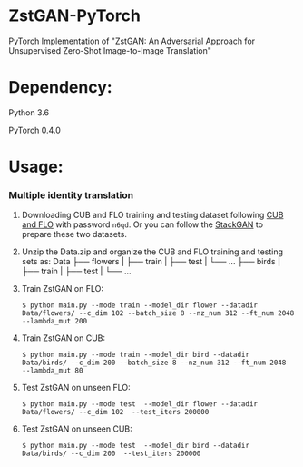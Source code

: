 # ZstGAN-PyTorch
PyTorch Implementation of "ZstGAN: An Adversarial Approach for Unsupervised Zero-Shot Image-to-Image Translation"

# Dependency:
Python 3.6

PyTorch 0.4.0

# Usage:
### Multiple identity translation
1. Downloading CUB and FLO training and testing dataset following [CUB and FLO](https://pan.baidu.com/s/1m4a4PFpjFNMNLIdE8TlYAQ) with password `n6qd`. Or you can follow the [StackGAN](https://github.com/hanzhanggit/StackGAN) to prepare these two datasets.

2. Unzip the Data.zip and organize the CUB and FLO training and testing sets as:
       Data
       ├── flowers
       |   ├── train
       |   ├── test
       |   └── ...
       ├── birds
       |   ├── train
       |   ├── test
       |   └── ...
    
3. Train ZstGAN on FLO:

   `$ python main.py --mode train --model_dir flower --datadir Data/flowers/ --c_dim 102 --batch_size 8 --nz_num 312 --ft_num 2048 --lambda_mut 200`
4. Train ZstGAN on CUB:

   `$ python main.py --mode train --model_dir bird --datadir Data/birds/ --c_dim 200 --batch_size 8 --nz_num 312 --ft_num 2048  --lambda_mut 80`
5. Test ZstGAN on unseen FLO: 

   `$ python main.py --mode test  --model_dir flower --datadir Data/flowers/ --c_dim 102  --test_iters 200000`
6. Test ZstGAN on unseen CUB: 

   `$ python main.py --mode test  --model_dir bird --datadir Data/birds/ --c_dim 200  --test_iters 200000`
